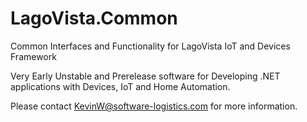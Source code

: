 # LagoVista.Common

Common Interfaces and Functionality for LagoVista IoT and Devices Framework

Very Early Unstable and Prerelease software for Developing .NET applications with Devices, IoT and Home Automation.

Please contact KevinW@software-logistics.com for more information.
